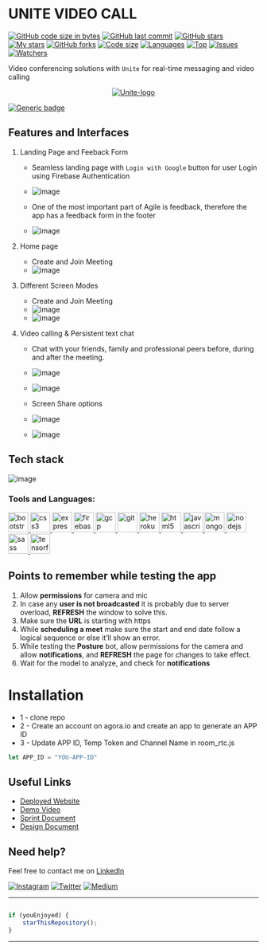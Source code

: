 # UNITE VIDEO CALL

[![GitHub code size in bytes](https://img.shields.io/github/languages/code-size/RAJA-2004/UNITE-VIDEO-CALL?logo=github&style=for-the-badge)](https://github.com/RAJA-2004/UNITE-VIDEO-CALL/)
[![GitHub last commit](https://img.shields.io/github/last-commit/RAJA-2004/UNITE-VIDEO-CALL?style=for-the-badge&logo=git)](https://github.com/RAJA-2004/UNITE-VIDEO-CALL/)
[![GitHub stars](https://img.shields.io/github/stars/RAJA-2004/UNITE-VIDEO-CALL?style=for-the-badge)](https://github.com/RAJA-2004/UNITE-VIDEO-CALL/stargazers)
[![My stars](https://img.shields.io/github/stars/RAJA-2004?affiliations=OWNER%2CCOLLABORATOR&style=for-the-badge&label=My%20stars)](https://github.com/RAJA-2004/UNITE-VIDEO-CALL/stargazers)
[![GitHub forks](https://img.shields.io/github/forks/RAJA-2004/UNITE-VIDEO-CALL?style=for-the-badge&logo=git)](https://github.com/RAJA-2004/UNITE-VIDEO-CALL/network)
[![Code size](https://img.shields.io/github/languages/code-size/RAJA-2004/UNITE-VIDEO-CALL?style=for-the-badge)](https://github.com/RAJA-2004/UNITE-VIDEO-CALL)
[![Languages](https://img.shields.io/github/languages/count/RAJA-2004/UNITE-VIDEO-CALL?style=for-the-badge)](https://github.com/RAJA-2004/UNITE-VIDEO-CALL)
[![Top](https://img.shields.io/github/languages/top/RAJA-2004/UNITE-VIDEO-CALL?style=for-the-badge&label=Top%20Languages)](https://github.com/RAJA-2004/UNITE-VIDEO-CALL)
[![Issues](https://img.shields.io/github/issues/RAJA-2004/UNITE-VIDEO-CALL?style=for-the-badge&label=Issues)](https://github.com/RAJA-2004/UNITE-VIDEO-CALL)
[![Watchers](https://img.shields.io/github/watchers/RAJA-2004/UNITE-VIDEO-CALL?label=Watch&style=for-the-badge)](https://github.com/RAJA-2004/UNITE-VIDEO-CALL/)

Video conferencing solutions with `Unite` for real-time messaging and video calling

<p align="center">
  <a href="https://unite-video-call.netlify.app">
    <img src="https://github.com/RAJA-2004/UNITE-VIDEO-CALL/raw/main/users/logo.png" alt="Unite-logo"/>
  </a>
</p>


[![Generic badge](https://img.shields.io/badge/view-demo-blue?style=for-the-badge&label=View%20Demo%20Video)](https://youtu.be/OKKK1GOnlIU) 

## Features and Interfaces

1. Landing Page and Feeback Form
   - Seamless landing page with `Login with Google` button for user Login using Firebase Authentication 
   - ![image](https://github.com/RAJA-2004/UNITE-VIDEO-CALL/blob/main/users/landing-page.png)
 
   - One of the most important part of Agile is feedback, therefore the app has a feedback form in the footer 
   - ![image](https://github.com/RAJA-2004/UNITE-VIDEO-CALL/blob/main/users/feedback.png)

2. Home page 
   - Create and Join Meeting
   - ![image](https://github.com/RAJA-2004/UNITE-VIDEO-CALL/blob/main/users/lobby.png)
     
3. Different Screen Modes
   - Create and Join Meeting
   - ![image](https://github.com/RAJA-2004/UNITE-VIDEO-CALL/blob/main/users/single-user-join.png)
   - ![image](https://github.com/RAJA-2004/UNITE-VIDEO-CALL/blob/main/users/user-full-screen.png)

4. Video calling & Persistent text chat
   - Chat with your friends, family and professional peers before, during and after the meeting. 
   - ![image](https://user-images.githubusercontent.com/59837325/125486957-00bbd600-02ea-4f4f-b040-fc5d25db3251.png)
   - ![image](https://user-images.githubusercontent.com/59837325/125486640-4ff2bdb8-b2ec-40f8-96c1-4dbdae007af3.png)
   
   - Screen Share options
   - ![image](https://github.com/RAJA-2004/UNITE-VIDEO-CALL/blob/main/users/screen-share.png)
   - ![image](https://github.com/RAJA-2004/UNITE-VIDEO-CALL/blob/main/users/shared-screen.png)

## Tech stack

![image](https://user-images.githubusercontent.com/59837325/125461960-da7d575b-b1e8-43f4-ae22-6f3403df44d1.png)

### Tools and Languages: 
<p align="left"> <a href="https://getbootstrap.com" target="_blank"> <img src="https://raw.githubusercontent.com/devicons/devicon/master/icons/bootstrap/bootstrap-plain-wordmark.svg" alt="bootstrap" width="40" height="40"/> </a> <a href="https://www.w3schools.com/css/" target="_blank"> <img src="https://raw.githubusercontent.com/devicons/devicon/master/icons/css3/css3-original-wordmark.svg" alt="css3" width="40" height="40"/> </a> <a href="https://expressjs.com" target="_blank"> <img src="https://raw.githubusercontent.com/devicons/devicon/master/icons/express/express-original-wordmark.svg" alt="express" width="40" height="40"/> </a> <a href="https://firebase.google.com/" target="_blank"> <img src="https://www.vectorlogo.zone/logos/firebase/firebase-icon.svg" alt="firebase" width="40" height="40"/> </a> <a href="https://cloud.google.com" target="_blank"> <img src="https://www.vectorlogo.zone/logos/google_cloud/google_cloud-icon.svg" alt="gcp" width="40" height="40"/> </a> <a href="https://git-scm.com/" target="_blank"> <img src="https://www.vectorlogo.zone/logos/git-scm/git-scm-icon.svg" alt="git" width="40" height="40"/> </a> <a href="https://heroku.com" target="_blank"> <img src="https://www.vectorlogo.zone/logos/heroku/heroku-icon.svg" alt="heroku" width="40" height="40"/> </a> <a href="https://www.w3.org/html/" target="_blank"> <img src="https://raw.githubusercontent.com/devicons/devicon/master/icons/html5/html5-original-wordmark.svg" alt="html5" width="40" height="40"/> </a> <a href="https://developer.mozilla.org/en-US/docs/Web/JavaScript" target="_blank"> <img src="https://raw.githubusercontent.com/devicons/devicon/master/icons/javascript/javascript-original.svg" alt="javascript" width="40" height="40"/> </a> <a href="https://www.mongodb.com/" target="_blank"> <img src="https://raw.githubusercontent.com/devicons/devicon/master/icons/mongodb/mongodb-original-wordmark.svg" alt="mongodb" width="40" height="40"/> </a> <a href="https://nodejs.org" target="_blank"> <img src="https://raw.githubusercontent.com/devicons/devicon/master/icons/nodejs/nodejs-original-wordmark.svg" alt="nodejs" width="40" height="40"/> </a> <a href="https://sass-lang.com" target="_blank"> <img src="https://raw.githubusercontent.com/devicons/devicon/master/icons/sass/sass-original.svg" alt="sass" width="40" height="40"/> </a> <a href="https://www.tensorflow.org" target="_blank"> <img src="https://www.vectorlogo.zone/logos/tensorflow/tensorflow-icon.svg" alt="tensorflow" width="40" height="40"/> </a> </p>

## Points to remember while testing the app

1. Allow **permissions** for camera and mic
2. In case any **user is not broadcasted** it is probably due to server overload, **REFRESH** the window to solve this. 
3. Make sure the **URL** is starting with https
4. While **scheduling a meet** make sure the start and end date follow a logical sequence or else it’ll show an error. 
5. While testing the **Posture** bot, allow permissions for the camera and allow **notifications**, and **REFRESH** the page for changes to take effect. 
6. Wait for the model to analyze, and check for **notifications** 

# Installation
* 1 - clone repo 
* 2 - Create an account on agora.io and create an app to generate an APP ID
* 3 - Update APP ID, Temp Token and Channel Name in room_rtc.js
```javascript
let APP_ID = "YOU-APP-ID"
```


## Useful Links

- [Deployed Website](https://unite-apurva.herokuapp.com/landing)
- [Demo Video](https://youtu.be/OKKK1GOnlIU)
- [Sprint Document](https://docs.google.com/presentation/d/11k8pLJPEV-XJwxIX4ysW9fKmHqFEZHcUWizFcFyVsns/edit?usp=sharing)
- [Design Document](https://docs.google.com/document/d/1IJcEbbhsbQna-tgcnfV_9_RhXQi4SURlrl3-0HypArE/edit?usp=sharing)

## Need help?

Feel free to contact me on [LinkedIn](https://www.linkedin.com/in/apurva866/) 

[![Instagram](https://img.shields.io/badge/Instagram-follow-purple.svg?logo=instagram&logoColor=white)](https://www.instagram.com/mind.wrapper/) [![Twitter](https://img.shields.io/badge/Twitter-follow-blue.svg?logo=twitter&logoColor=white)](https://twitter.com/mindwrapper) [![Medium](https://img.shields.io/badge/Medium-follow-black.svg?logo=medium&logoColor=white)](https://medium.com/@apurva866)

---------

```javascript

if (youEnjoyed) {
    starThisRepository();
}

```

-----------
